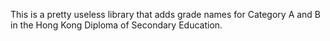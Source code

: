This is a pretty useless library that adds grade names for Category A and B in the Hong Kong Diploma of Secondary Education.